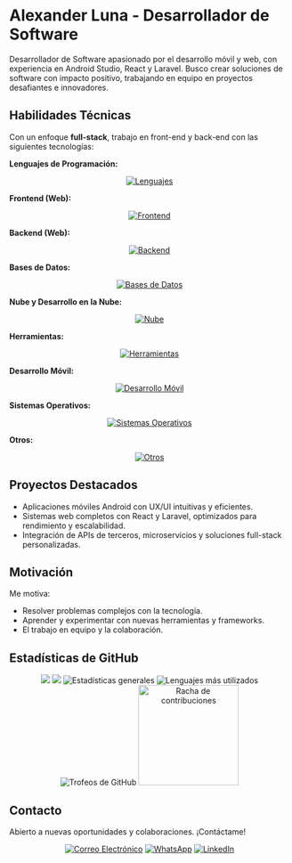 # Alexander Luna - Desarrollador de Software

Desarrollador de Software apasionado por el desarrollo móvil y web, con experiencia en Android Studio, React y Laravel. Busco crear soluciones de software con impacto positivo, trabajando en equipo en proyectos desafiantes e innovadores.

## Habilidades Técnicas

Con un enfoque **full-stack**, trabajo en front-end y back-end con las siguientes tecnologías:

**Lenguajes de Programación:**

<p align="center">
    <a href="https://alexanderdev-portafolio.vercel.app/">
        <img alt="Lenguajes" src="https://skillicons.dev/icons?i=php,js,ts,java,kotlin,dart,py,go" width="auto">
    </a>
</p>

<!-- Frontend (Web) -->

**Frontend (Web):**

<p align="center">
    <a href="https://alexanderdev-portafolio.vercel.app/">
        <img alt="Frontend" src="https://skillicons.dev/icons?i=html,css,bootstrap,tailwindcss,jquery,materialui,react,redux,angular,vite" width="auto">
    </a>
</p>

**Backend (Web):**

<p align="center">
    <a href="https://alexanderdev-portafolio.vercel.app/">
        <img alt="Backend" src="https://skillicons.dev/icons?i=laravel,php,fastapi,spring" width="auto">
    </a>
</p>

**Bases de Datos:**

<p align="center">
    <a href="https://alexanderdev-portafolio.vercel.app/">
        <img alt="Bases de Datos" src="https://skillicons.dev/icons?i=postgres,mysql,mongodb,sqlite,firebase" width="auto">
    </a>
</p>

**Nube y Desarrollo en la Nube:**

<p align="center">
    <a href="https://alexanderdev-portafolio.vercel.app/">
        <img alt="Nube" src="https://skillicons.dev/icons?i=azure,gcp,netlify,nginx" width="auto">
    </a>
</p>
<!-- Herramientas -->

**Herramientas:**

<p align="center">
    <a href="https://alexanderdev-portafolio.vercel.app/">
        <img alt="Herramientas" src="https://skillicons.dev/icons?i=docker,github,git,postman,powershell,pycharm,phpstorm,vscode,eclipse" width="auto">
    </a>
</p>

**Desarrollo Móvil:**

<p align="center">
    <a href="https://alexanderdev-portafolio.vercel.app/">
        <img alt="Desarrollo Móvil" src="https://skillicons.dev/icons?i=androidstudio,gradle,flutter" width="auto">
    </a>
</p>

**Sistemas Operativos:**

<p align="center">
    <a href="https://alexanderdev-portafolio.vercel.app/">
        <img alt="Sistemas Operativos" src="https://skillicons.dev/icons?i=linux,kali,windows,ubuntu,debian" width="auto">
    </a>
</p>

**Otros:**

<p align="center">
    <a href="https://alexanderdev-portafolio.vercel.app/">
        <img alt="Otros" src="https://skillicons.dev/icons?i=arduino,codepen,stackoverflow" width="auto">
    </a>
</p>

## Proyectos Destacados

-   Aplicaciones móviles Android con UX/UI intuitivas y eficientes.
-   Sistemas web completos con React y Laravel, optimizados para rendimiento y escalabilidad.
-   Integración de APIs de terceros, microservicios y soluciones full-stack personalizadas.

## Motivación

Me motiva:

-   Resolver problemas complejos con la tecnología.
-   Aprender y experimentar con nuevas herramientas y frameworks.
-   El trabajo en equipo y la colaboración.

## Estadísticas de GitHub

<p align="center">
    <img src="https://stats.dooboo.io/api/github-stats-advanced?login=Alexander-Luna" />
    <img src="https://github-readme-activity-graph.vercel.app/graph?username=Alexander-Luna&theme=react-dark" />
    <img src="https://github-readme-stats.vercel.app/api?username=Alexander-Luna&show_icons=true&theme=github_dark&hide_border=true" alt="Estadísticas generales" />
    <img src="https://github-readme-stats.vercel.app/api/top-langs/?username=Alexander-Luna&theme=github_dark&layout=compact&hide_border=true" alt="Lenguajes más utilizados" />
    <img src="https://github-profile-trophy.vercel.app/?username=Alexander-Luna&theme=dracula&column=8&no-bg=true" alt="Trofeos de GitHub" />
    <img height="180em" src="https://github-readme-streak-stats.herokuapp.com/?user=Alexander-Luna&theme=github_dark&hide_border=true" alt="Racha de contribuciones" />
  
</p>

## Contacto

Abierto a nuevas oportunidades y colaboraciones. ¡Contáctame!

<p align="center">
    <a href="mailto:paulluna99@gmail.com"><img src="https://img.shields.io/badge/Email-Contact%20Me-blue?style=flat-square&logo=gmail" alt="Correo Electrónico"></a>
    <a href="https://wa.me/+593985726434"><img src="https://img.shields.io/badge/WhatsApp-Chat%20with%20Me-brightgreen?style=flat-square&logo=whatsapp" alt="WhatsApp"></a>
    <a href="https://www.linkedin.com/in/alexander-luna-arteaga/"><img src="https://img.shields.io/badge/LinkedIn-Profile-blue?style=flat-square&logo=linkedin" alt="LinkedIn"></a>
</p>
